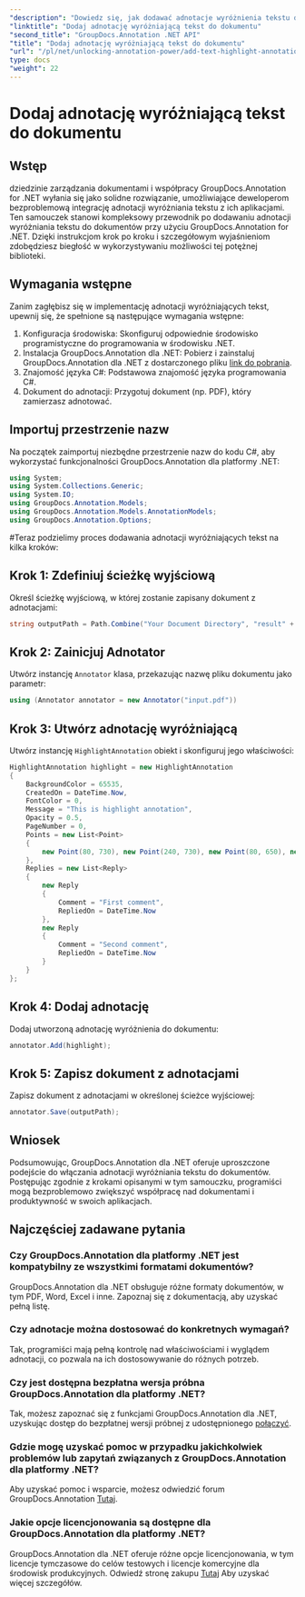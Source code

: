 ```yaml
---
"description": "Dowiedz się, jak dodawać adnotacje wyróżnienia tekstu do dokumentów za pomocą GroupDocs.Annotation dla .NET. Zwiększ współpracę i produktywność dzięki temu kompleksowemu."
"linktitle": "Dodaj adnotację wyróżniającą tekst do dokumentu"
"second_title": "GroupDocs.Annotation .NET API"
"title": "Dodaj adnotację wyróżniającą tekst do dokumentu"
"url": "/pl/net/unlocking-annotation-power/add-text-highlight-annotation/"
type: docs
"weight": 22
---
```


# Dodaj adnotację wyróżniającą tekst do dokumentu

## Wstęp
dziedzinie zarządzania dokumentami i współpracy GroupDocs.Annotation for .NET wyłania się jako solidne rozwiązanie, umożliwiające deweloperom bezproblemową integrację adnotacji wyróżniania tekstu z ich aplikacjami. Ten samouczek stanowi kompleksowy przewodnik po dodawaniu adnotacji wyróżniania tekstu do dokumentów przy użyciu GroupDocs.Annotation for .NET. Dzięki instrukcjom krok po kroku i szczegółowym wyjaśnieniom zdobędziesz biegłość w wykorzystywaniu możliwości tej potężnej biblioteki.
## Wymagania wstępne
Zanim zagłębisz się w implementację adnotacji wyróżniających tekst, upewnij się, że spełnione są następujące wymagania wstępne:
1. Konfiguracja środowiska: Skonfiguruj odpowiednie środowisko programistyczne do programowania w środowisku .NET.
2. Instalacja GroupDocs.Annotation dla .NET: Pobierz i zainstaluj GroupDocs.Annotation dla .NET z dostarczonego pliku [link do pobrania](https://releases.groupdocs.com/annotation/net/).
3. Znajomość języka C#: Podstawowa znajomość języka programowania C#.
4. Dokument do adnotacji: Przygotuj dokument (np. PDF), który zamierzasz adnotować.

## Importuj przestrzenie nazw
Na początek zaimportuj niezbędne przestrzenie nazw do kodu C#, aby wykorzystać funkcjonalności GroupDocs.Annotation dla platformy .NET:
```csharp
using System;
using System.Collections.Generic;
using System.IO;
using GroupDocs.Annotation.Models;
using GroupDocs.Annotation.Models.AnnotationModels;
using GroupDocs.Annotation.Options;
```
#Teraz podzielimy proces dodawania adnotacji wyróżniających tekst na kilka kroków:
## Krok 1: Zdefiniuj ścieżkę wyjściową
Określ ścieżkę wyjściową, w której zostanie zapisany dokument z adnotacjami:
```csharp
string outputPath = Path.Combine("Your Document Directory", "result" + Path.GetExtension("input.pdf"));
```
## Krok 2: Zainicjuj Adnotator
Utwórz instancję `Annotator` klasa, przekazując nazwę pliku dokumentu jako parametr:
```csharp
using (Annotator annotator = new Annotator("input.pdf"))
```
## Krok 3: Utwórz adnotację wyróżniającą
Utwórz instancję `HighlightAnnotation` obiekt i skonfiguruj jego właściwości:
```csharp
HighlightAnnotation highlight = new HighlightAnnotation
{
    BackgroundColor = 65535,
    CreatedOn = DateTime.Now,
    FontColor = 0,
    Message = "This is highlight annotation",
    Opacity = 0.5,
    PageNumber = 0,
    Points = new List<Point>
    {
        new Point(80, 730), new Point(240, 730), new Point(80, 650), new Point(240, 650)
    },
    Replies = new List<Reply>
    {
        new Reply
        {
            Comment = "First comment",
            RepliedOn = DateTime.Now
        },
        new Reply
        {
            Comment = "Second comment",
            RepliedOn = DateTime.Now
        }
    }
};
```
## Krok 4: Dodaj adnotację
Dodaj utworzoną adnotację wyróżnienia do dokumentu:
```csharp
annotator.Add(highlight);
```
## Krok 5: Zapisz dokument z adnotacjami
Zapisz dokument z adnotacjami w określonej ścieżce wyjściowej:
```csharp
annotator.Save(outputPath);
```

## Wniosek
Podsumowując, GroupDocs.Annotation dla .NET oferuje uproszczone podejście do włączania adnotacji wyróżniania tekstu do dokumentów. Postępując zgodnie z krokami opisanymi w tym samouczku, programiści mogą bezproblemowo zwiększyć współpracę nad dokumentami i produktywność w swoich aplikacjach.
## Najczęściej zadawane pytania
### Czy GroupDocs.Annotation dla platformy .NET jest kompatybilny ze wszystkimi formatami dokumentów?
GroupDocs.Annotation dla .NET obsługuje różne formaty dokumentów, w tym PDF, Word, Excel i inne. Zapoznaj się z dokumentacją, aby uzyskać pełną listę.
### Czy adnotacje można dostosować do konkretnych wymagań?
Tak, programiści mają pełną kontrolę nad właściwościami i wyglądem adnotacji, co pozwala na ich dostosowywanie do różnych potrzeb.
### Czy jest dostępna bezpłatna wersja próbna GroupDocs.Annotation dla platformy .NET?
Tak, możesz zapoznać się z funkcjami GroupDocs.Annotation dla .NET, uzyskując dostęp do bezpłatnej wersji próbnej z udostępnionego [połączyć](https://releases.groupdocs.com/).
### Gdzie mogę uzyskać pomoc w przypadku jakichkolwiek problemów lub zapytań związanych z GroupDocs.Annotation dla platformy .NET?
Aby uzyskać pomoc i wsparcie, możesz odwiedzić forum GroupDocs.Annotation [Tutaj](https://forum.groupdocs.com/c/annotation/10).
### Jakie opcje licencjonowania są dostępne dla GroupDocs.Annotation dla platformy .NET?
GroupDocs.Annotation dla .NET oferuje różne opcje licencjonowania, w tym licencje tymczasowe do celów testowych i licencje komercyjne dla środowisk produkcyjnych. Odwiedź stronę zakupu [Tutaj](https://purchase.groupdocs.com/buy) Aby uzyskać więcej szczegółów.